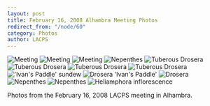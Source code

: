 ```yaml
---
layout: post
title: February 16, 2008 Alhambra Meeting Photos
redirect_from: "/node/60"
category: Photos
author: LACPS
---
```


<img src="/sites/default/files/styles/large/public/meeting_photos/_MG_6280.jpg"  alt="Meeting" />

<img src="/sites/default/files/styles/large/public/meeting_photos/_MG_6278.jpg"  alt="Meeting" />

<img src="/sites/default/files/styles/large/public/meeting_photos/_MG_6282.jpg"  alt="Meeting" />

<img src="/sites/default/files/styles/large/public/meeting_photos/_MG_6283.jpg" alt="Nepenthes" />

<img src="/sites/default/files/styles/large/public/meeting_photos/_MG_6299.jpg"  alt="Tuberous Drosera" />

<img src="/sites/default/files/styles/large/public/meeting_photos/_MG_6361.jpg" alt="Tuberous Drosera" />

<img src="/sites/default/files/styles/large/public/meeting_photos/_MG_6404.jpg" alt="Tuberous Drosera" />

<img src="/sites/default/files/styles/large/public/meeting_photos/_MG_6436.jpg"  alt="Tuberous Drosera" />

<img src="/sites/default/files/styles/large/public/meeting_photos/_MG_6473.jpg"  alt="&#039;Ivan&#039;s Paddle&#039; sundew" />

<img src="/sites/default/files/styles/large/public/meeting_photos/_MG_6504.jpg"  alt="Drosera &#039;Ivan&#039;s Paddle&#039;" />

<img src="/sites/default/files/styles/large/public/meeting_photos/_MG_6514.jpg" alt="Drosera" />

<img src="/sites/default/files/styles/large/public/meeting_photos/_MG_6533.jpg" alt="Nepenthes" />

<img src="/sites/default/files/styles/large/public/meeting_photos/_MG_6542.jpg"  alt="Nepenthes" />

<img src="/sites/default/files/styles/large/public/meeting_photos/_MG_6557.jpg"  alt="Heliamphora inflorescence" />

Photos from the February 16, 2008 LACPS meeting in Alhambra.

